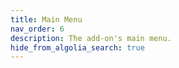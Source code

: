 ```yaml
---
title: Main Menu
nav_order: 6
description: The add-on's main menu.
hide_from_algolia_search: true
---
```

